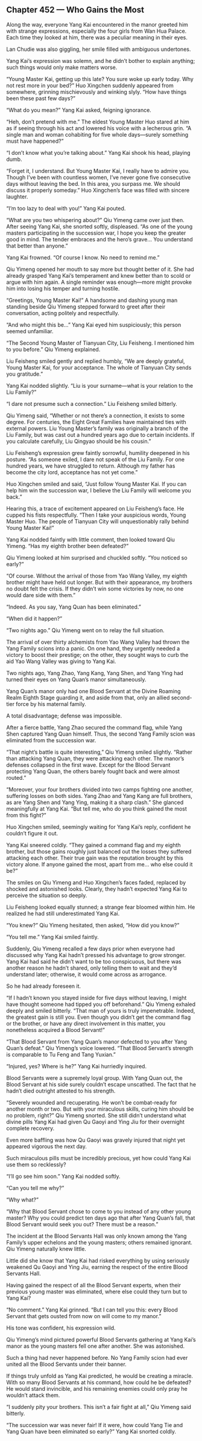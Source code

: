 ## Chapter 452 — Who Gains the Most

Along the way, everyone Yang Kai encountered in the manor greeted him with strange expressions, especially the four girls from Wan Hua Palace. Each time they looked at him, there was a peculiar meaning in their eyes.

Lan Chudie was also giggling, her smile filled with ambiguous undertones.

Yang Kai’s expression was solemn, and he didn’t bother to explain anything; such things would only make matters worse.

“Young Master Kai, getting up this late? You sure woke up early today. Why not rest more in your bed?” Huo Xingchen suddenly appeared from somewhere, grinning mischievously and winking slyly. “How have things been these past few days?”

“What do you mean?” Yang Kai asked, feigning ignorance.

“Heh, don’t pretend with me.” The eldest Young Master Huo stared at him as if seeing through his act and lowered his voice with a lecherous grin. “A single man and woman cohabiting for five whole days—surely something must have happened?”

“I don’t know what you’re talking about.” Yang Kai shook his head, playing dumb.

“Forget it, I understand. But Young Master Kai, I really have to admire you. Though I’ve been with countless women, I’ve never gone five consecutive days without leaving the bed. In this area, you surpass me. We should discuss it properly someday.” Huo Xingchen’s face was filled with sincere laughter.

“I’m too lazy to deal with you!” Yang Kai pouted.

“What are you two whispering about?” Qiu Yimeng came over just then. After seeing Yang Kai, she snorted softly, displeased. “As one of the young masters participating in the succession war, I hope you keep the greater good in mind. The tender embraces and the hero’s grave... You understand that better than anyone.”

Yang Kai frowned. “Of course I know. No need to remind me.”

Qiu Yimeng opened her mouth to say more but thought better of it. She had already grasped Yang Kai’s temperament and knew better than to scold or argue with him again. A single reminder was enough—more might provoke him into losing his temper and turning hostile.

“Greetings, Young Master Kai!” A handsome and dashing young man standing beside Qiu Yimeng stepped forward to greet after their conversation, acting politely and respectfully.

“And who might this be...” Yang Kai eyed him suspiciously; this person seemed unfamiliar.

“The Second Young Master of Tianyuan City, Liu Feisheng. I mentioned him to you before.” Qiu Yimeng explained.

Liu Feisheng smiled gently and replied humbly, “We are deeply grateful, Young Master Kai, for your acceptance. The whole of Tianyuan City sends you gratitude.”

Yang Kai nodded slightly. “Liu is your surname—what is your relation to the Liu Family?”

“I dare not presume such a connection.” Liu Feisheng smiled bitterly.

Qiu Yimeng said, “Whether or not there’s a connection, it exists to some degree. For centuries, the Eight Great Families have maintained ties with external powers. Liu Young Master’s family was originally a branch of the Liu Family, but was cast out a hundred years ago due to certain incidents. If you calculate carefully, Liu Qingyao should be his cousin.”

Liu Feisheng’s expression grew faintly sorrowful, humility deepened in his posture. “As someone exiled, I dare not speak of the Liu Family. For one hundred years, we have struggled to return. Although my father has become the city lord, acceptance has not yet come.”

Huo Xingchen smiled and said, “Just follow Young Master Kai. If you can help him win the succession war, I believe the Liu Family will welcome you back.”

Hearing this, a trace of excitement appeared on Liu Feisheng’s face. He cupped his fists respectfully. “Then I take your auspicious words, Young Master Huo. The people of Tianyuan City will unquestionably rally behind Young Master Kai!”

Yang Kai nodded faintly with little comment, then looked toward Qiu Yimeng. “Has my eighth brother been defeated?”

Qiu Yimeng looked at him surprised and chuckled softly. “You noticed so early?”

“Of course. Without the arrival of those from Yao Wang Valley, my eighth brother might have held out longer. But with their appearance, my brothers no doubt felt the crisis. If they didn’t win some victories by now, no one would dare side with them.”

“Indeed. As you say, Yang Quan has been eliminated.”

“When did it happen?”

“Two nights ago.” Qiu Yimeng went on to relay the full situation.

The arrival of over thirty alchemists from Yao Wang Valley had thrown the Yang Family scions into a panic. On one hand, they urgently needed a victory to boost their prestige; on the other, they sought ways to curb the aid Yao Wang Valley was giving to Yang Kai.

Two nights ago, Yang Zhao, Yang Kang, Yang Shen, and Yang Ying had turned their eyes on Yang Quan’s manor simultaneously.

Yang Quan’s manor only had one Blood Servant at the Divine Roaming Realm Eighth Stage guarding it, and aside from that, only an allied second-tier force by his maternal family.

A total disadvantage; defense was impossible.

After a fierce battle, Yang Zhao secured the command flag, while Yang Shen captured Yang Quan himself. Thus, the second Yang Family scion was eliminated from the succession war.

“That night’s battle is quite interesting,” Qiu Yimeng smiled slightly. “Rather than attacking Yang Quan, they were attacking each other. The manor’s defenses collapsed in the first wave. Except for the Blood Servant protecting Yang Quan, the others barely fought back and were almost routed.”

“Moreover, your four brothers divided into two camps fighting one another, suffering losses on both sides. Yang Zhao and Yang Kang are full brothers, as are Yang Shen and Yang Ying, making it a sharp clash.” She glanced meaningfully at Yang Kai. “But tell me, who do you think gained the most from this fight?”

Huo Xingchen smiled, seemingly waiting for Yang Kai’s reply, confident he couldn’t figure it out.

Yang Kai sneered coldly. “They gained a command flag and my eighth brother, but those gains roughly just balanced out the losses they suffered attacking each other. Their true gain was the reputation brought by this victory alone. If anyone gained the most, apart from me... who else could it be?”

The smiles on Qiu Yimeng and Huo Xingchen’s faces faded, replaced by shocked and astonished looks. Clearly, they hadn’t expected Yang Kai to perceive the situation so deeply.

Liu Feisheng looked equally stunned; a strange fear bloomed within him. He realized he had still underestimated Yang Kai.

“You knew?” Qiu Yimeng hesitated, then asked, “How did you know?”

“You tell me.” Yang Kai smiled faintly.

Suddenly, Qiu Yimeng recalled a few days prior when everyone had discussed why Yang Kai hadn’t pressed his advantage to grow stronger. Yang Kai had said he didn’t want to be too conspicuous, but there was another reason he hadn’t shared, only telling them to wait and they’d understand later; otherwise, it would come across as arrogance.

So he had already foreseen it.

“If I hadn’t known you stayed inside for five days without leaving, I might have thought someone had tipped you off beforehand.” Qiu Yimeng exhaled deeply and smiled bitterly. “That man of yours is truly impenetrable. Indeed, the greatest gain is still you. Even though you didn’t get the command flag or the brother, or have any direct involvement in this matter, you nonetheless acquired a Blood Servant!”

“That Blood Servant from Yang Quan’s manor defected to you after Yang Quan’s defeat.” Qiu Yimeng’s voice lowered. “That Blood Servant’s strength is comparable to Tu Feng and Tang Yuxian.”

“Injured, yes? Where is he?” Yang Kai hurriedly inquired.

Blood Servants were a supremely loyal group. With Yang Quan out, the Blood Servant at his side surely couldn’t escape unscathed. The fact that he hadn’t died outright attested to his strength.

“Severely wounded and recuperating. He won’t be combat-ready for another month or two. But with your miraculous skills, curing him should be no problem, right?” Qiu Yimeng snorted. She still didn’t understand what divine pills Yang Kai had given Qu Gaoyi and Ying Jiu for their overnight complete recovery.

Even more baffling was how Qu Gaoyi was gravely injured that night yet appeared vigorous the next day.

Such miraculous pills must be incredibly precious, yet how could Yang Kai use them so recklessly?

“I’ll go see him soon.” Yang Kai nodded softly.

“Can you tell me why?”

“Why what?”

“Why that Blood Servant chose to come to you instead of any other young master? Why you could predict ten days ago that after Yang Quan’s fall, that Blood Servant would seek you out? There must be a reason.”

The incident at the Blood Servants Hall was only known among the Yang Family’s upper echelons and the young masters; others remained ignorant. Qiu Yimeng naturally knew little.

Little did she know that Yang Kai had risked everything by using seriously weakened Qu Gaoyi and Ying Jiu, earning the respect of the entire Blood Servants Hall.

Having gained the respect of all the Blood Servant experts, when their previous young master was eliminated, where else could they turn but to Yang Kai?

“No comment.” Yang Kai grinned. “But I can tell you this: every Blood Servant that gets ousted from now on will come to my manor.”

His tone was confident, his expression wild.

Qiu Yimeng’s mind pictured powerful Blood Servants gathering at Yang Kai’s manor as the young masters fell one after another. She was astonished.

Such a thing had never happened before. No Yang Family scion had ever united all the Blood Servants under their banner.

If things truly unfold as Yang Kai predicted, he would be creating a miracle. With so many Blood Servants at his command, how could he be defeated? He would stand invincible, and his remaining enemies could only pray he wouldn’t attack them.

“I suddenly pity your brothers. This isn’t a fair fight at all,” Qiu Yimeng said bitterly.

“The succession war was never fair! If it were, how could Yang Tie and Yang Quan have been eliminated so early?” Yang Kai snorted coldly.
